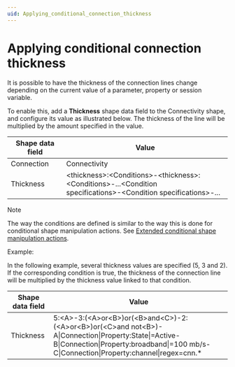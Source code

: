 ```yaml
---
uid: Applying_conditional_connection_thickness
---
```


# Applying conditional connection thickness

It is possible to have the thickness of the connection lines change depending on the current value of a parameter, property or session variable.

To enable this, add a **Thickness** shape data field to the Connectivity shape, and configure its value as illustrated below. The thickness of the line will be multiplied by the amount specified in the value.

| Shape data field | Value                                                                                                                    |
|------------------|--------------------------------------------------------------------------------------------------------------------------|
| Connection       | Connectivity                                                                                                             |
| Thickness        | \<thickness>:\<Conditions>-\<thickness>:\<Conditions>-...\<Condition <br>specifications>-\<Condition specifications>-... |

> [!NOTE]
> The way the conditions are defined is similar to the way this is done for conditional shape manipulation actions. See [Extended conditional shape manipulation actions](xref:Extended_conditional_shape_manipulation_actions).

Example:

In the following example, several thickness values are specified (5, 3 and 2). If the corresponding condition is true, the thickness of the connection line will be multiplied by the thickness value linked to that condition.

| Shape data field | Value                                                                                                                                                                                                        |
|------------------|--------------------------------------------------------------------------------------------------------------------------------------------------------------------------------------------------------------|
| Thickness        | 5:\<A>-3:(\<A>or\<B>)or(\<B>and\<C>)-2:(\<A>or\<B>)or(\<C>and not\<B>)-<br>A\|Connection\|Property:State\|=Active-B\|Connection\|Property:broadband\|=100 mb/s-C\|Connection\|Property:channel\|regex=cnn.\* |
